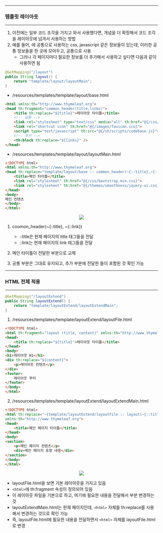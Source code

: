 -----
### 템플릿 레이아웃
-----
1. 이전에는 일부 코드 조각을 가지고 와서 사용했다면, 개념을 더 확장해서 코드 조각을 레이아웃에 넘겨서 사용하는 방법
2. 예를 들어, <head>에 공통으로 사용하는 css, javascript 같은 정보들이 있는데, 이러한 공통 정보들을 한 곳에 모아두고, 공통으로 사용
   - 그러나 각 페이지마다 필요한 정보를 더 추가해서 사용하고 싶다면 다음과 같이 사용하면 됨
```java
@GetMapping("/layout")
public String layout() {
    return "template/layout/layoutMain";
}
```

  - /resources/templates/template/layout/base.html
```html
<html xmlns:th="http://www.thymeleaf.org">
<head th:fragment="common_header(title,links)">
    <title th:replace="${title}">레이아웃 타이틀</title>
    <!-- 공통 -->
    <link rel="stylesheet" type="text/css" media="all" th:href="@{/css/awesomeapp.css}">
    <link rel="shortcut icon" th:href="@{/images/favicon.ico}">
    <script type="text/javascript" th:src="@{/sh/scripts/codebase.js}"></script>
    <!-- 추가 -->
    <th:block th:replace="${links}" />
</head>
```

  - /resources/templates/template/layout/layoutMain.html
```html
<!DOCTYPE html>
<html xmlns:th="http://www.thymeleaf.org">
<head th:replace="template/layout/base :: common_header(~{::title},~{::link})">
    <title>메인 타이틀</title>
    <link rel="stylesheet" th:href="@{/css/bootstrap.min.css}">
    <link rel="stylesheet" th:href="@{/themes/smoothness/jquery-ui.css}">
</head>
<body>
메인 컨텐츠
</body>
</html>
```

<div align="center">
<img src="https://github.com/sooyounghan/Spring/assets/34672301/374fa00b-471e-4627-a47d-cbfec8109161">
</div>

1. coomon_header(~{::title}, ~{::link})
   - ::title은 현재 페이지의 title 태그들을 전달
   - ::link는 현재 페이지의 link 태그들을 전달

2. 메인 타이틀이 전달한 부분으로 교체
3. 공통 부분은 그대로 유지되고, 추가 부분에 전달한 <link>들이 포함된 것 확인 가능

-----
### HTML 전체 적용
-----
```java
@GetMapping("/layoutExtend")
public String layoutExtend() {
    return "template/layoutExtend/layoutExtendMain";
}
```

1. /resources/templates/template/layoutExtend/layoutFile.html
```html
<!DOCTYPE html>
<html th:fragment="layout (title, content)" xmlns:th="http://www.thymeleaf.org">
<head>
    <title th:replace="${title}">레이아웃 타이틀</title>
</head>
<body>
<h1>레이아웃 H1</h1>
<div th:replace="${content}">
    <p>레이아웃 컨텐츠</p>
</div>
<footer>
    레이아웃 푸터
</footer>
</body>
</html>
```

2. /resources/templates/template/layoutExtend/layoutExtendMain.html
```html
<!DOCTYPE html>
<html th:replace="~{template/layoutExtend/layoutFile :: layout(~{::title}, ~{::section})}"
xmlns:th="http://www.thymeleaf.org">
<head>
    <title>메인 페이지 타이틀</title>
</head>
<body>
<section>
    <p>메인 페이지 컨텐츠</p>
    <div>메인 페이지 포함 내용</div>
</section>
</body>
</html>
```

<div align="center">
<img src="https://github.com/sooyounghan/Spring/assets/34672301/9101e3a0-9ba4-4c95-8aea-0e148fbfc625">
</div>

  - layoutFile.html을 보면 기본 레이아웃을 가지고 있음
  - ```<html>```에 th:fragment 속성이 정의되어 있음
  - 이 레이아웃 파일을 기본으로 하고, 여기에 필요한 내용을 전달해서 부분 변경하는 것
  - layoutExtendMain.html는 현재 페이지인데, ```<html>``` 자체를 th:replace를 사용해서 변경하는 것으로 확인 가능
  - 즉, layoutFile.html에 필요한 내용을 전달하면서 ```<html>``` 자체를 layoutFile.html로 변경
